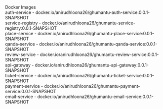 Docker Images  
auth-service - docker.io/anirudhloona26/ghumantu-auth-service:0.0.1-SNAPSHOT  
service-registry - docker.io/anirudhloona26/ghumantu-service-registry:0.0.1-SNAPSHOT  
place-service - docker.io/anirudhloona26/ghumantu-place-service:0.0.1-SNAPSHOT  
qanda-service - docker.io/anirudhloona26/ghumantu-qanda-service:0.0.1-SNAPSHOT  
review-service - docker.io/anirudhloona26/ghumantu-review-service:0.0.1-SNAPSHOT  
api-gateway - docker.io/anirudhloona26/ghumantu-api-gateway:0.0.1-SNAPSHOT  
ticket-service - docker.io/anirudhloona26/ghumantu-ticket-service:0.0.1-SNAPSHOT  
payment-service - docker.io/anirudhloona26/ghumantu-payment-service:0.0.1-SNAPSHOT  
email-service - docker.io/anirudhloona26/ghumantu-email-service:0.0.1-SNAPSHOT  
